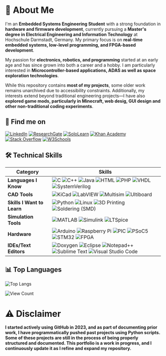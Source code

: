 # 🚀 About Me
I'm an **Embedded Systems Engineering Student** with a strong foundation in **hardware and firmware development**, currently pursuing a **Master's degree in Electrical Engineering and Information Technology** at Hochschule Darmstadt, Germany. My primary focus is on **real-time embedded systems, low-level programming, and FPGA-based development**.  

My passion for **electronics, robotics, and programming** started at an early age and has since grown into both a career and a hobby. I am particularly interested in **Microcontroller-based applications, ADAS as well as space exploration technologies**.  

While this repository contains **most of my projects**, some older work remains unarchived due to accessibility constraints. Additionally, my interests extend beyond traditional engineering projects—I have also **explored game mods, particularly in Minecraft, web desig, GUI design and other non-traditional coding experiments**. 

## 🔗 Find me on  
[![LinkedIn](https://img.shields.io/badge/LinkedIn-0077B5?style=flat&logo=linkedin&logoColor=white)](https://www.linkedin.com/in/mcquerol)  [![ResearchGate](https://img.shields.io/badge/ResearchGate-00CCBB?style=flat&logo=researchgate&logoColor=white)](https://www.researchgate.net/profile/Mateo-Ceballos-Querol)  [![SoloLearn](https://img.shields.io/badge/SoloLearn-9b59b6?style=flat&logo=sololearn&logoColor=white)](https://www.sololearn.com/en/profile/14175011)  [![Khan Academy](https://img.shields.io/badge/Khan%20Academy-14BF96?style=flat&logo=khanacademy&logoColor=white)](https://www.khanacademy.org/profile/mcquerol) [![Stack Overflow](https://img.shields.io/badge/-Stackoverflow-FE7A16?style=flat&logo=stack-overflow&logoColor=white)](https://stackoverflow.com/users/17657784/mcquerol) [![W3Schools](https://img.shields.io/badge/W3Schools-04AA6D?style=flat&logo=w3schools&logoColor=white)](https://www.w3profile.com/mcquerol) 

## 🛠️ Technical Skills  

| **Category** | **Skills** |
|-------------|-----------|
| **Languages I Know** | ![C](https://img.shields.io/badge/-C-00599C?style=flat&logo=c&logoColor=white) ![C++](https://img.shields.io/badge/-C++-00599C?style=flat&logo=c%2B%2B&logoColor=white) ![Java](https://img.shields.io/badge/java-%23ED8B00.svg?style=flat&logo=openjdk&logoColor=black) ![HTML](https://img.shields.io/badge/-HTML5-E34F26?style=flat&logo=html5&logoColor=white) ![PHP](https://img.shields.io/badge/-PHP-777BB4?style=flat&logo=php&logoColor=white) ![VHDL](https://img.shields.io/badge/-VHDL-00599C?style=flat&logo=&logoColor=white) ![SystemVerilog](https://img.shields.io/badge/-SystemVerilog-FF6600?style=flat&logo=&logoColor=white) |
| **CAD Tools** | ![KiCad](https://img.shields.io/badge/-KiCad-314CB0?style=flat&logo=kicad&logoColor=white) ![LabVIEW](https://img.shields.io/badge/-LabVIEW-FFDB00?style=flat&logo=multisim&logoColor=black) ![Multisim](https://img.shields.io/badge/-Multisim-0052cc?style=flat&logo=multisim&logoColor=white) ![Ultiboard](https://img.shields.io/badge/-Ultiboard-0052cc?style=flat&logo=multisim&logoColor=white) |
| **Skills I Want to Learn** | ![Python](https://img.shields.io/badge/-Python-3776AB?style=flat&logo=python&logoColor=white) ![Linux](https://img.shields.io/badge/-Linux-FCC624?style=flat&logo=linux&logoColor=black) ![3D Printing](https://img.shields.io/badge/-3D%20Printing-FF5722?style=flat&logo=3d-printing&logoColor=white) ![Soldering (SMD)](https://img.shields.io/badge/-Soldering%20(SMD)-4CAF50?style=flat&logo=&logoColor=white) |
| **Simulation Tools** | ![MATLAB](https://img.shields.io/badge/-MATLAB-0076A8?style=flat&logo=matlab&logoColor=white) ![Simulink](https://img.shields.io/badge/-Simulink-0076A8?style=flat&logo=matlab&logoColor=white) ![LTSpice](https://img.shields.io/badge/-LTSpice-0052cc?style=flat&logo=&logoColor=white) |
| **Hardware** | ![Arduino](https://img.shields.io/badge/-Arduino-00979D?style=flat&logo=arduino&logoColor=white) ![Raspberry Pi](https://img.shields.io/badge/-Raspberry%20Pi-A22846?style=flat&logo=raspberry-pi&logoColor=white) ![PIC](https://img.shields.io/badge/-PIC-0033A0?style=flat&logo=microchip-technology&logoColor=white) ![PSoC5](https://img.shields.io/badge/-PSoC5-00A3E0?style=flat&logo=cypress&logoColor=white) ![STM32](https://img.shields.io/badge/-STM32-03234B?style=flat&logo=STMicroelectronics&logoColor=white) ![FPGA](https://img.shields.io/badge/-FPGA-FF6600?style=flat&logo=intel&logoColor=white) |
|**IDEs/Text Editors**  |  ![Doxygen](https://img.shields.io/badge/doxygen-2C4AA8?style=flat&logo=doxygen&logoColor=white) ![Eclipse](https://img.shields.io/badge/Eclipse-FE7A16.svg?style=flat&logo=Eclipse&logoColor=white) ![Notepad++](https://img.shields.io/badge/Notepad++-90E59A.svg?style=flat&logo=notepad%2b%2b&logoColor=black) ![Sublime Text](https://img.shields.io/badge/sublime_text-%23575757.svg?style=flat&logo=sublime-text&logoColor=important) ![Visual Studio Code](https://img.shields.io/badge/Visual%20Studio%20Code-0078d7.svg?style=flat&logo=visual-studio-code&logoColor=white) 

## 📊 Top Languages
![Top Langs](https://github-readme-stats.vercel.app/api/top-langs/?username=mcquerol&layout=compact&langs_count=10&hide=tcl,assembly,pawn,labview,csharp,openedge%20abl,sql,gdb,makefile,javascript,css,linker%20script,shell,vue,jupyter%20notebook,stata,hack,mathematica,dockerfile,roff,mercury,limbo&exclude_repo=electronic-gas-pedal-psoc5-erikaos,electronic-clock-psoc5-erikaos,workbook-psoc5,derbot,reaction-game-psoc5-erikaos,kibble-balance,load-flow-studies,dc-dc-converter-simulation-for-solar-model-car)

![View Count](https://komarev.com/ghpvc/?username=mcquerol)

# ⚠️ Disclaimer
**I started actively using GitHub in 2023, and as part of documenting prior work, I have programmatically pushed past projects using Python scripts. Some of these projects are still in the process of being properly structured and documented. This portfolio is a work in progress, and I continuously update it as I refine and expand my repository.**
